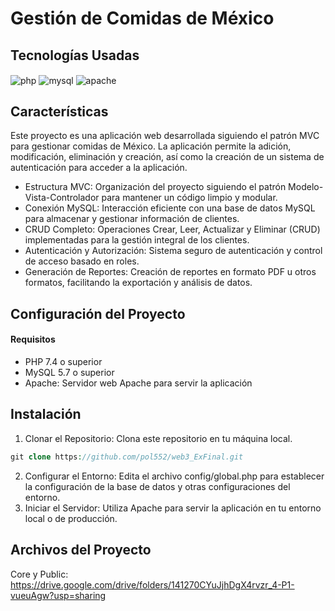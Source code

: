 
# Gestión de Comidas de México

## Tecnologías Usadas

<div style="display: inline-block">
  <img align="center" alt="php" src="https://img.shields.io/badge/PHP-787CB5?style=for-the-badge&logo=php&logoColor=white"/>
  <img align="center" alt="mysql" src="https://img.shields.io/badge/MySQL-003B57?style=for-the-badge&logo=mysql&logoColor=white"/>
  <img align="center" alt="apache" src="https://img.shields.io/badge/Apache-D22128?style=for-the-badge&logo=apache&logoColor=white"/>
</div>


## Características
Este proyecto es una aplicación web desarrollada siguiendo el patrón MVC para gestionar comidas de México. La aplicación permite la adición, modificación, eliminación y creación, así como la creación de un sistema de autenticación para acceder a la aplicación.

- Estructura MVC: Organización del proyecto siguiendo el patrón Modelo-Vista-Controlador para mantener un código limpio y modular.
- Conexión MySQL: Interacción eficiente con una base de datos MySQL para almacenar y gestionar información de clientes.
- CRUD Completo: Operaciones Crear, Leer, Actualizar y Eliminar (CRUD) implementadas para la gestión integral de los clientes.
- Autenticación y Autorización: Sistema seguro de autenticación y control de acceso basado en roles.
- Generación de Reportes: Creación de reportes en formato PDF u otros formatos, facilitando la exportación y análisis de datos.

## Configuración del Proyecto
#### Requisitos
- PHP 7.4 o superior
- MySQL 5.7 o superior
- Apache: Servidor web Apache para servir la aplicación
## Instalación
1. Clonar el Repositorio:
Clona este repositorio en tu máquina local.
```php
git clone https://github.com/pol552/web3_ExFinal.git
```
2. Configurar el Entorno:
Edita el archivo config/global.php para establecer la configuración de la base de datos y otras configuraciones del entorno.
3. Iniciar el Servidor:
Utiliza Apache para servir la aplicación en tu entorno local o de producción.

## Archivos del Proyecto
Core y Public: https://drive.google.com/drive/folders/141270CYuJjhDgX4rvzr_4-P1-vueuAgw?usp=sharing
